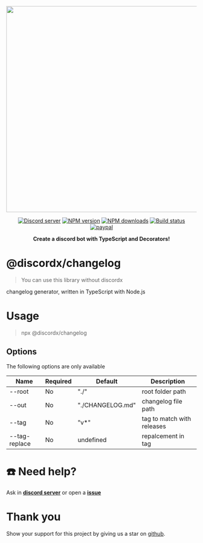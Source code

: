 <div>
  <p align="center">
    <img src="https://discord-ts.js.org/discord-ts.svg" width="546" />
  </p>
  <p align="center">
    <a href="https://discord.gg/yHQY9fexH9"
      ><img
        src="https://img.shields.io/discord/874802018361950248?color=5865F2&logo=discord&logoColor=white"
        alt="Discord server"
    /></a>
    <a href="https://www.npmjs.com/package/@discordx/changelog"
      ><img
        src="https://img.shields.io/npm/v/@discordx/changelog.svg?maxAge=3600"
        alt="NPM version"
    /></a>
    <a href="https://www.npmjs.com/package/@discordx/changelog"
      ><img
        src="https://img.shields.io/npm/dt/@discordx/changelog.svg?maxAge=3600"
        alt="NPM downloads"
    /></a>
    <a href="https://github.com/oceanroleplay/discord.ts/actions"
      ><img
        src="https://github.com/oceanroleplay/discord.ts/workflows/Build/badge.svg"
        alt="Build status"
    /></a>
    <a href="https://www.paypal.me/vijayxmeena"
      ><img
        src="https://img.shields.io/badge/donate-paypal-F96854.svg"
        alt="paypal"
    /></a>
  </p>
  <p align="center">
    <b> Create a discord bot with TypeScript and Decorators! </b>
  </p>
</div>

# @discordx/changelog

> You can use this library without discordx

changelog generator, written in TypeScript with Node.js

# Usage

> npx @discordx/changelog

## Options

The following options are only available

| Name          | Required | Default          | Description                |
| ------------- | -------- | ---------------- | -------------------------- |
| --root        | No       | "./"             | root folder path           |
| --out         | No       | "./CHANGELOG.md" | changelog file path        |
| --tag         | No       | "v\*"            | tag to match with releases |
| --tag-replace | No       | undefined        | repalcement in tag         |

# ☎️ Need help?

Ask in **[discord server](https://discord.gg/yHQY9fexH9)** or open a **[issue](https://github.com/oceanroleplay/discord.ts/issues)**

# Thank you

Show your support for this project by giving us a star on [github](https://github.com/oceanroleplay/discord.ts).

